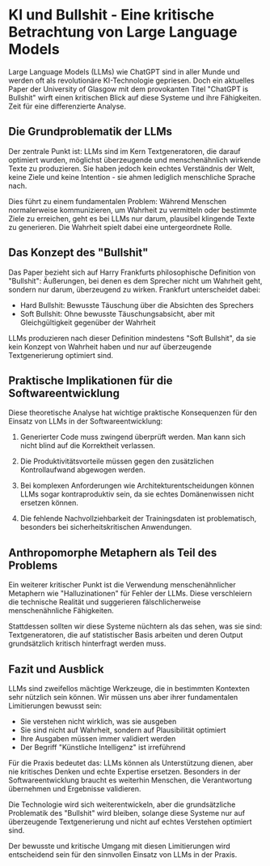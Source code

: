 # KI und Bullshit - Eine kritische Betrachtung von Large Language Models

Large Language Models (LLMs) wie ChatGPT sind in aller Munde und werden oft als revolutionäre KI-Technologie gepriesen. Doch ein aktuelles Paper der University of Glasgow mit dem provokanten Titel "ChatGPT is Bullshit" wirft einen kritischen Blick auf diese Systeme und ihre Fähigkeiten. Zeit für eine differenzierte Analyse.

## Die Grundproblematik der LLMs

Der zentrale Punkt ist: LLMs sind im Kern Textgeneratoren, die darauf optimiert wurden, möglichst überzeugende und menschenähnlich wirkende Texte zu produzieren. Sie haben jedoch kein echtes Verständnis der Welt, keine Ziele und keine Intention - sie ahmen lediglich menschliche Sprache nach.

Dies führt zu einem fundamentalen Problem: Während Menschen normalerweise kommunizieren, um Wahrheit zu vermitteln oder bestimmte Ziele zu erreichen, geht es bei LLMs nur darum, plausibel klingende Texte zu generieren. Die Wahrheit spielt dabei eine untergeordnete Rolle.

## Das Konzept des "Bullshit"

Das Paper bezieht sich auf Harry Frankfurts philosophische Definition von "Bullshit": Äußerungen, bei denen es dem Sprecher nicht um Wahrheit geht, sondern nur darum, überzeugend zu wirken. Frankfurt unterscheidet dabei:

- Hard Bullshit: Bewusste Täuschung über die Absichten des Sprechers
- Soft Bullshit: Ohne bewusste Täuschungsabsicht, aber mit Gleichgültigkeit gegenüber der Wahrheit

LLMs produzieren nach dieser Definition mindestens "Soft Bullshit", da sie kein Konzept von Wahrheit haben und nur auf überzeugende Textgenerierung optimiert sind.

## Praktische Implikationen für die Softwareentwicklung

Diese theoretische Analyse hat wichtige praktische Konsequenzen für den Einsatz von LLMs in der Softwareentwicklung:

1. Generierter Code muss zwingend überprüft werden. Man kann sich nicht blind auf die Korrektheit verlassen.

2. Die Produktivitätsvorteile müssen gegen den zusätzlichen Kontrollaufwand abgewogen werden.

3. Bei komplexen Anforderungen wie Architekturentscheidungen können LLMs sogar kontraproduktiv sein, da sie echtes Domänenwissen nicht ersetzen können.

4. Die fehlende Nachvollziehbarkeit der Trainingsdaten ist problematisch, besonders bei sicherheitskritischen Anwendungen.

## Anthropomorphe Metaphern als Teil des Problems

Ein weiterer kritischer Punkt ist die Verwendung menschenähnlicher Metaphern wie "Halluzinationen" für Fehler der LLMs. Diese verschleiern die technische Realität und suggerieren fälschlicherweise menschenähnliche Fähigkeiten.

Stattdessen sollten wir diese Systeme nüchtern als das sehen, was sie sind: Textgeneratoren, die auf statistischer Basis arbeiten und deren Output grundsätzlich kritisch hinterfragt werden muss.

## Fazit und Ausblick

LLMs sind zweifellos mächtige Werkzeuge, die in bestimmten Kontexten sehr nützlich sein können. Wir müssen uns aber ihrer fundamentalen Limitierungen bewusst sein:

- Sie verstehen nicht wirklich, was sie ausgeben
- Sie sind nicht auf Wahrheit, sondern auf Plausibilität optimiert  
- Ihre Ausgaben müssen immer validiert werden
- Der Begriff "Künstliche Intelligenz" ist irreführend

Für die Praxis bedeutet das: LLMs können als Unterstützung dienen, aber nie kritisches Denken und echte Expertise ersetzen. Besonders in der Softwareentwicklung braucht es weiterhin Menschen, die Verantwortung übernehmen und Ergebnisse validieren.

Die Technologie wird sich weiterentwickeln, aber die grundsätzliche Problematik des "Bullshit" wird bleiben, solange diese Systeme nur auf überzeugende Textgenerierung und nicht auf echtes Verstehen optimiert sind.

Der bewusste und kritische Umgang mit diesen Limitierungen wird entscheidend sein für den sinnvollen Einsatz von LLMs in der Praxis.